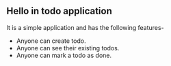 ## Hello in todo application
It is a simple application and has the following features-
- Anyone can create todo.
- Anyone can see their existing todos.
- Anyone can mark a todo as done.